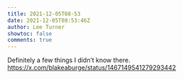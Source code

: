 ```yaml
---
title: 2021-12-05T08-53
date: 2021-12-05T08:53:46Z
author: Lee Turner
showtoc: false
comments: true
---
```


Definitely a few things I didn’t know there. https://x.com/blakeaburge/status/1467149541279293442

